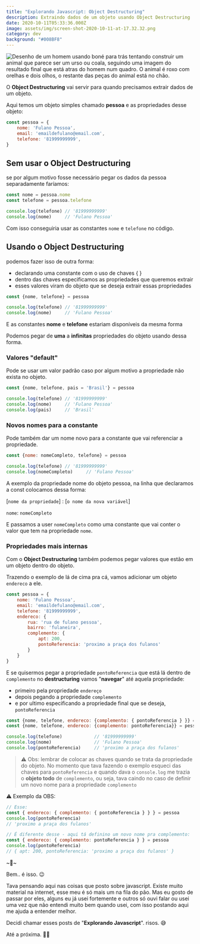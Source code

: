 ```yaml
---
title: "Explorando Javascript: Object Destructuring"
description: Extraindo dados de um objeto usando Object Destructuring
date: 2020-10-11T05:33:36.000Z
image: assets/img/screen-shot-2020-10-11-at-17.32.32.png
category: dev
background: "#008BF8"
---
```

![Desenho de um homem usando boné para trás tentando construir um animal que parece ser um urso ou coala, seguindo uma imagem do resultado final que está atras do homem num quadro. O animal é roxo com orelhas e dois olhos, o restante das peças do animal está no chão.](assets/img/screen-shot-2020-10-11-at-17.32.32.png "Desenho de um homem usando boné para trás tentando construir um animal que parece ser um urso ou coala, seguindo uma imagem do resultado final que está atras do homem num quadro. O animal é roxo com orelhas e dois olhos, o restante das peças do animal está no chão.")

O **Object Destructuring** vai servir para quando precisamos extrair dados de um objeto.

Aqui temos um objeto simples chamado **pessoa** e as propriedades desse objeto:

```jsx
const pessoa = { 
    nome: 'Fulano Pessoa',
    email: 'emaildefulano@email.com',
    telefone: '81999999999',
}
```

## Sem usar o **Object Destructuring**

se por algum motivo fosse necessário pegar os dados da pessoa separadamente faríamos:

```jsx
const nome = pessoa.nome
const telefone = pessoa.telefone

console.log(telefone) // '81999999999'
console.log(nome)     // 'Fulano Pessoa'
```

Com isso conseguiria usar as constantes `nome` e `telefone` no código.

## Usando o **Object Destructuring**

podemos fazer isso de outra forma:

* declarando uma constante com o uso de chaves { }
* dentro das chaves especificamos as propriedades que queremos extrair
* esses valores viram do objeto que se deseja extrair essas propriedades

```jsx
const {nome, telefone} = pessoa

console.log(telefone) // '81999999999'
console.log(nome)     // 'Fulano Pessoa'
```

E as constantes **nome** e **telefone** estariam disponíveis da mesma forma

Podemos pegar de **uma** a **infinitas** propriedades do objeto usando dessa forma.

### Valores "default"

Pode se usar um valor padrão caso por algum motivo a propriedade não exista no objeto.

```jsx
const {nome, telefone, pais = 'Brasil'} = pessoa

console.log(telefone) // '81999999999'
console.log(nome)     // 'Fulano Pessoa'
console.log(pais)     // 'Brasil'
```

### Novos nomes para a constante

Pode também dar um nome novo para a constante que vai referenciar a propriedade.

```jsx
const {nome: nomeCompleto, telefone} = pessoa

console.log(telefone) // '81999999999'
console.log(nomeCompleto)     // 'Fulano Pessoa'
```

A exemplo da propriedade nome do objeto pessoa, na linha que declaramos a const colocamos dessa forma:

[`nome da propriedade`] : [`o nome da nova variável`]

`nome`: `nomeCompleto`

E passamos a user `nomeCompleto` como uma constante que vai conter o valor que tem na propriedade `nome`.

### Propriedades mais internas

Com o **Object Destructuring** também podemos pegar valores que estão em um objeto dentro do objeto.

Trazendo o exemplo de lá de cima pra cá, vamos adicionar um objeto `endereco` a ele.

```jsx
const pessoa = { 
    nome: 'Fulano Pessoa',
    email: 'emaildefulano@email.com',
    telefone: '81999999999',
    endereco: {
        rua: 'rua de fulano pessoa',
        bairro: 'fulaneira',
        complemento: {
            apt: 200,
            pontoReferencia: 'proximo a praça dos fulanos'
        }
    }
}
```

E se quisermos pegar a propriedade `pontoReferencia` que está lá dentro de `complemento` no **destructuring** vamos "**navegar**" até aquela propriedade:

* primeiro pela propriedade `endereço`
* depois pegando a propriedade `complemento`
* e por ultimo especificando a propriedade final que se deseja, `pontoReferencia`

```jsx
const {nome, telefone, endereco: {complemento: { pontoReferencia } }} = pessoa
const {nome, telefone, endereco: {complemento: pontoReferencia}} = pessoa

console.log(telefone)            // '81999999999'
console.log(nome)                // 'Fulano Pessoa'
console.log(pontoReferencia)     // 'proximo a praça dos fulanos'
```

> ⚠️ Obs: lembrar de colocar as chaves quando se trata da propriedade do objeto. No momento que tava fazendo o exemplo esqueci das chaves para `pontoReferencia` e quando dava o `console.log` me trazia o **objeto todo** de `complemento`, ou seja, tava caindo no caso de definir um novo nome para a propriedade `complemento`

⚠️ Exemplo da OBS:

```jsx
// Esse:
const { endereco: { complemento: { pontoReferencia } } } = pessoa
console.log(pontoReferencia)
// 'proximo a praça dos fulanos'

// É diferente desse - aqui tá definino um novo nome pra complemento:
const { endereco: { complemento: pontoReferencia } } = pessoa
console.log(pontoReferencia)
// { apt: 200, pontoReferencia: 'proximo a praça dos fulanos' }
```

\~🌟\~

Bem.. é isso. 😉

Tava pensando aqui nas coisas que posto sobre javascript. Existe muito material na internet, esse meu é só mais um na fila do pão. Mas eu gosto de passar por eles, alguns eu já usei fortemente e outros só ouvi falar ou usei uma vez que não entendi muito bem quando usei, com isso postando aqui me ajuda a entender melhor.

Decidi chamar esses posts de "**Explorando Javascript**". risos. 😅

Até a próxima. 🤙🏽